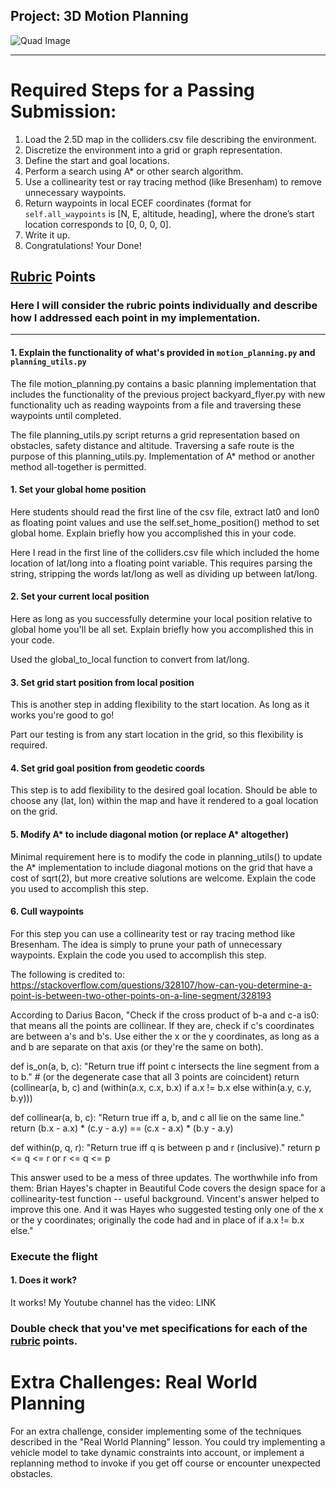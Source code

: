 ## Project: 3D Motion Planning
![Quad Image](./misc/enroute.png)

---


# Required Steps for a Passing Submission:
1. Load the 2.5D map in the colliders.csv file describing the environment.
2. Discretize the environment into a grid or graph representation.
3. Define the start and goal locations.
4. Perform a search using A* or other search algorithm.
5. Use a collinearity test or ray tracing method (like Bresenham) to remove unnecessary waypoints.
6. Return waypoints in local ECEF coordinates (format for `self.all_waypoints` is [N, E, altitude, heading], where the drone’s start location corresponds to [0, 0, 0, 0].
7. Write it up.
8. Congratulations!  Your Done!

## [Rubric](https://review.udacity.com/#!/rubrics/1534/view) Points
### Here I will consider the rubric points individually and describe how I addressed each point in my implementation.  

---
#### 1. Explain the functionality of what's provided in `motion_planning.py` and `planning_utils.py`
The file motion_planning.py contains a basic planning implementation that includes the functionality of the previous project backyard_flyer.py with new functionality uch as reading waypoints from a file and traversing these waypoints until completed.  

The file planning_utils.py script returns a grid representation based on obstacles, safety distance and altitude.  Traversing a safe route is the purpose of this planning_utils.py.  Implementation of A* method or another method all-together is permitted.  

#### 1. Set your global home position
Here students should read the first line of the csv file, extract lat0 and lon0 as floating point values and use the self.set_home_position() method to set global home. Explain briefly how you accomplished this in your code.

Here I read in the first line of the colliders.csv file which included the home location of lat/long into a floating point variable. 
This requires parsing the string, stripping the words lat/long as well as dividing up between lat/long.  

#### 2. Set your current local position
Here as long as you successfully determine your local position relative to global home you'll be all set. Explain briefly how you accomplished this in your code.

Used the global_to_local function to convert from lat/long.  

#### 3. Set grid start position from local position
This is another step in adding flexibility to the start location. As long as it works you're good to go!

Part our testing is from any start location in the grid, so this flexibility is required.  

#### 4. Set grid goal position from geodetic coords
This step is to add flexibility to the desired goal location. Should be able to choose any (lat, lon) within the map and have it rendered to a goal location on the grid.

#### 5. Modify A* to include diagonal motion (or replace A* altogether)
Minimal requirement here is to modify the code in planning_utils() to update the A* implementation to include diagonal motions on the grid that have a cost of sqrt(2), but more creative solutions are welcome. Explain the code you used to accomplish this step.

#### 6. Cull waypoints 
For this step you can use a collinearity test or ray tracing method like Bresenham. The idea is simply to prune your path of unnecessary waypoints. Explain the code you used to accomplish this step.

The following is credited to: https://stackoverflow.com/questions/328107/how-can-you-determine-a-point-is-between-two-other-points-on-a-line-segment/328193

According to Darius Bacon, "Check if the cross product of b-a and c-a is0: that means all the points are collinear. If they are, check if c's coordinates are between a's and b's. Use either the x or the y coordinates, as long as a and b are separate on that axis (or they're the same on both).

def is_on(a, b, c):
    "Return true iff point c intersects the line segment from a to b."
    # (or the degenerate case that all 3 points are coincident)
    return (collinear(a, b, c)
            and (within(a.x, c.x, b.x) if a.x != b.x else 
                 within(a.y, c.y, b.y)))

def collinear(a, b, c):
    "Return true iff a, b, and c all lie on the same line."
    return (b.x - a.x) * (c.y - a.y) == (c.x - a.x) * (b.y - a.y)

def within(p, q, r):
    "Return true iff q is between p and r (inclusive)."
    return p <= q <= r or r <= q <= p

This answer used to be a mess of three updates. The worthwhile info from them: Brian Hayes's chapter in Beautiful Code covers the design space for a collinearity-test function -- useful background. Vincent's answer helped to improve this one. And it was Hayes who suggested testing only one of the x or the y coordinates; originally the code had and in place of if a.x != b.x else."


### Execute the flight
#### 1. Does it work?
It works! My Youtube channel has the video: LINK

### Double check that you've met specifications for each of the [rubric](https://review.udacity.com/#!/rubrics/1534/view) points.
  
# Extra Challenges: Real World Planning

For an extra challenge, consider implementing some of the techniques described in the "Real World Planning" lesson. You could try implementing a vehicle model to take dynamic constraints into account, or implement a replanning method to invoke if you get off course or encounter unexpected obstacles.


